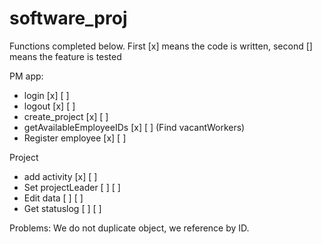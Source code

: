 # software_proj
Functions completed below. First [x] means the code is written, second [] means the feature is tested

PM app:
- login [x] [ ]
- logout [x] [ ]
- create_project [x] [ ]
- getAvailableEmployeeIDs [x] [ ] (Find vacantWorkers)
- Register employee [x] [ ]

Project
- add activity [x] [ ]
- Set projectLeader [ ] [ ]
- Edit data [ ] [ ]
- Get statuslog [ ] [ ]


Problems:
We do not duplicate object, we reference by ID. 

